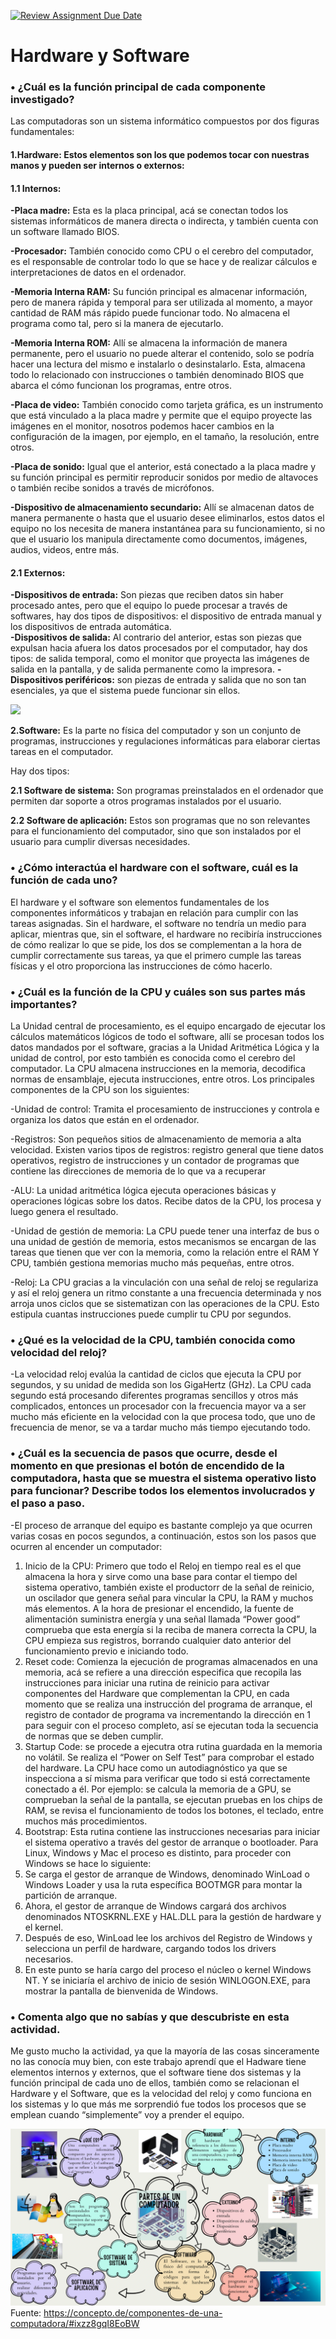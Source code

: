 [![Review Assignment Due Date](https://classroom.github.com/assets/deadline-readme-button-22041afd0340ce965d47ae6ef1cefeee28c7c493a6346c4f15d667ab976d596c.svg)](https://classroom.github.com/a/ZHlrD2sU)
# Hardware y Software
### **•	¿Cuál es la función principal de cada componente investigado?** 
Las computadoras son un sistema informático compuestos por dos figuras fundamentales:

#### **1.Hardware:** Estos elementos son los que podemos tocar con nuestras manos y pueden ser internos o externos:

#### **1.1 Internos:**

**-Placa madre:** Esta es la placa principal, acá se conectan todos los sistemas informáticos de manera directa o indirecta, y también cuenta con un software llamado BIOS. 

**-Procesador:** También conocido como CPU o el cerebro del computador, es el responsable de controlar todo lo que se hace y de realizar cálculos e interpretaciones de datos en el ordenador. 

**-Memoria Interna RAM:** Su función principal es almacenar información, pero de manera rápida y temporal para ser utilizada al momento, a mayor cantidad de RAM más rápido puede funcionar todo. No almacena el programa como tal, pero si la manera de ejecutarlo.

**-Memoria Interna ROM:** Allí se almacena la información de manera permanente, pero el usuario no puede alterar el contenido, solo se podría hacer una lectura del mismo e instalarlo o desinstalarlo. Esta, almacena todo lo relacionado con instrucciones o también denominado BIOS que abarca el cómo funcionan los programas, entre otros.

**-Placa de video:** También conocido como tarjeta gráfica, es un instrumento que está vinculado a la placa madre y permite que el equipo proyecte las imágenes en el monitor, nosotros podemos hacer cambios en la configuración de la imagen, por ejemplo, en el tamaño, la resolución, entre otros.

**-Placa de sonido:** Igual que el anterior, está conectado a la placa madre y su función principal es permitir reproducir sonidos por medio de altavoces o también recibe sonidos a través de micrófonos. 

**-Dispositivo de almacenamiento secundario:** Allí se almacenan datos de manera permanente o hasta que el usuario desee eliminarlos, estos datos el equipo no los necesita de manera instantánea para su funcionamiento, si no que el usuario los manipula directamente como documentos, imágenes, audios, videos, entre más. 

#### **2.1 Externos:**

**-Dispositivos de entrada:** Son piezas que reciben datos sin haber procesado antes, pero que el equipo lo puede procesar a través de softwares, hay dos tipos de dispositivos: el dispositivo de entrada manual y los dispositivos de entrada automática.  
**-Dispositivos de salida:** Al contrario del anterior, estas son piezas que expulsan hacia afuera los datos procesados por el computador, hay dos tipos: de salida temporal, como el monitor que proyecta las imágenes de salida en la pantalla, y de salida permanente como la impresora.
**-Dispositivos periféricos:** son piezas de entrada y salida que no son tan esenciales, ya que el sistema puede funcionar sin ellos.

![](https://i0.wp.com/ytimg.googleusercontent.com/vi/6Q9mhFA-jTY/maxresdefault.jpg?resize=650,400)


**2.Software:** Es la parte no física del computador y son un conjunto de programas, instrucciones y regulaciones informáticas para elaborar ciertas tareas en el computador. 

Hay dos tipos:

**2.1 Software de sistema:** Son programas preinstalados en el ordenador que permiten dar soporte a otros programas instalados por el usuario. 

**2.2 Software de aplicación:** Estos son programas que no son relevantes para el funcionamiento del computador, sino que son instalados por el usuario para cumplir diversas necesidades. 

### **•	¿Cómo interactúa el hardware con el software, cuál es la función de cada uno?**

El hardware y el software son elementos fundamentales de los componentes informáticos y trabajan en relación para cumplir con las tareas asignadas. Sin el hardware, el software no tendría un medio para aplicar, mientras que, sin el software, el hardware no recibiría instrucciones de cómo realizar lo que se pide, los dos se complementan a la hora de cumplir correctamente sus tareas, ya que el primero cumple las tareas físicas y el otro proporciona las instrucciones de cómo hacerlo.

### **•	¿Cuál es la función de la CPU y cuáles son sus partes más importantes?**
La Unidad central de procesamiento, es el equipo encargado de ejecutar los cálculos matemáticos lógicos de todo el software, allí se procesan todos los datos mandados por el software, gracias a la Unidad Aritmética Lógica y la unidad de control, por esto también es conocida como el cerebro del computador.
La CPU almacena instrucciones en la memoria, decodifica normas de ensamblaje, ejecuta instrucciones, entre otros.
Los principales componentes de la CPU son los siguientes: 

-Unidad de control: Tramita el procesamiento de instrucciones y controla e organiza los datos que están en el ordenador.

-Registros: Son pequeños sitios de almacenamiento de memoria a alta velocidad. Existen varios tipos de registros: registro general que tiene datos operativos, registro de instrucciones y un contador de programas que contiene las direcciones de memoria de lo que va a recuperar 

-ALU: La unidad aritmética lógica ejecuta operaciones básicas y operaciones lógicas sobre los datos. Recibe datos de la CPU, los procesa y luego genera el resultado.

-Unidad de gestión de memoria: La CPU puede tener una interfaz de bus o una unidad de gestión de memoria, estos mecanismos se encargan de las tareas que tienen que ver con la memoria, como la relación entre el RAM Y CPU, también gestiona memorias mucho más pequeñas, entre otros. 

-Reloj: La CPU gracias a la vinculación con una señal de reloj se regulariza y así el reloj genera un ritmo constante a una frecuencia determinada y nos arroja unos ciclos que se sistematizan con las operaciones de la CPU. Esto estipula cuantas instrucciones puede cumplir tu CPU por segundos. 
### **•	¿Qué es la velocidad de la CPU, también conocida como velocidad del reloj?**
-La velocidad reloj evalúa la cantidad de ciclos que ejecuta la CPU por segundos, y su unidad de medida son los GigaHertz (GHz). La CPU cada segundo está procesando diferentes programas sencillos y otros más complicados, entonces un procesador con la frecuencia mayor va a ser mucho más eficiente en la velocidad con la que procesa todo, que uno de frecuencia de menor, se va a tardar mucho más tiempo ejecutando todo. 
### **•	¿Cuál es la secuencia de pasos que ocurre, desde el momento en que presionas el botón de encendido de la computadora, hasta que se muestra el sistema operativo listo para funcionar? Describe todos los elementos involucrados y el paso a paso.**
-El proceso de arranque del equipo es bastante complejo ya que ocurren varias cosas en pocos segundos, a continuación, estos son los pasos que ocurren al encender un computador:
1.	Inicio de la CPU: Primero que todo el Reloj en tiempo real es el que almacena la hora y sirve como una base para contar el tiempo del sistema operativo, también existe el productorr de la señal de reinicio, un oscilador que genera señal para vincular la CPU, la RAM y muchos más elementos. 
A la hora de presionar el encendido, la fuente de alimentación suministra energía y una señal llamada “Power good” comprueba que esta energía si la reciba de manera correcta la CPU, la CPU empieza sus registros, borrando cualquier dato anterior del funcionamiento previo e iniciando todo.
2.	Reset code: Comienza la ejecución de programas almacenados en una memoria, acá se refiere a una dirección especifica que recopila las instrucciones para iniciar una rutina de reinicio para activar componentes del Hardware que complementan la CPU, en cada momento que se realiza una instrucción del programa de arranque, el registro de contador de programa va incrementando la dirección en 1 para seguir con el proceso completo, así se ejecutan toda la secuencia de normas que se deben cumplir. 
3.	Startup Code: se procede a ejecutra otra rutina guardada en la memoria no volátil. Se realiza el “Power on Self Test” para comprobar el estado del hardware. La CPU hace como un autodiagnóstico ya que se inspecciona a sí misma para verificar que todo si está correctamente conectado a él. 
Por ejemplo: se calcula la memoria de a GPU, se comprueban la señal de la pantalla, se ejecutan pruebas en los chips de RAM, se revisa el funcionamiento de todos los botones, el teclado, entre muchos más procedimientos. 
4.	Bootstrap: Esta rutina contiene las instrucciones necesarias para iniciar el sistema operativo a través del gestor de arranque o bootloader. Para Linux, Windows y Mac el proceso es distinto, para proceder con Windows se hace lo siguiente: 
5.	Se carga el gestor de arranque de Windows, denominado WinLoad o Windows Loader y usa la ruta específica BOOTMGR para montar la partición de arranque.
6.	Ahora, el gestor de arranque de Windows cargará dos archivos denominados NTOSKRNL.EXE y HAL.DLL para la gestión de hardware y el kernel.
7.	Después de eso, WinLoad lee los archivos del Registro de Windows y selecciona un perfil de hardware, cargando todos los drivers necesarios.
8.	En este punto se haría cargo del proceso el núcleo o kernel Windows NT. Y se iniciaría el archivo de inicio de sesión WINLOGON.EXE, para mostrar la pantalla de bienvenida de Windows.

### **•	Comenta algo que no sabías y que descubriste en esta actividad.**
Me gusto mucho la actividad, ya que la mayoría de las cosas sinceramente no las conocía muy bien, con este trabajo aprendí que el Hadware tiene elementos internos y externos, que el software tiene dos sistemas y la función principal de cada uno de ellos, también como se relacionan el Hardware y el Software, que es la velocidad del reloj y como funciona en los sistemas y lo que más me sorprendió fue todos los procesos que se emplean cuando “simplemente” voy a prender el equipo. 






![mapa metal](https://github.com/hacUPB/prog-2420-eval-u1-AnaSofiaH12/blob/main/imagenes/image.png)
Fuente: https://concepto.de/componentes-de-una-computadora/#ixzz8gqI8EoBW
